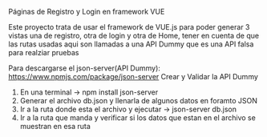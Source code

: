 Páginas de Registro y Login en framework VUE

Este proyecto trata de usar el framework de VUE.js para poder generar 3 vistas una de registro, otra de login y otra de Home, tener en cuenta de que las rutas usadas aqui son llamadas a una API Dummy que es una API
falsa para realziar pruebas

Para descargarse el json-server(API Dummy):
https://www.npmjs.com/package/json-server
Crear y  Validar la API Dummy
1) En una terminal -> npm install json-server
2) Generar el archivo db.json y llenarla de algunos datos en foramto JSON
3) Ir a la ruta donde esta el archivo y ejecutar -> json-server db.json
4) Ir a la ruta que manda y verificar si los datos que estan en el archivo se muestran en esa ruta

